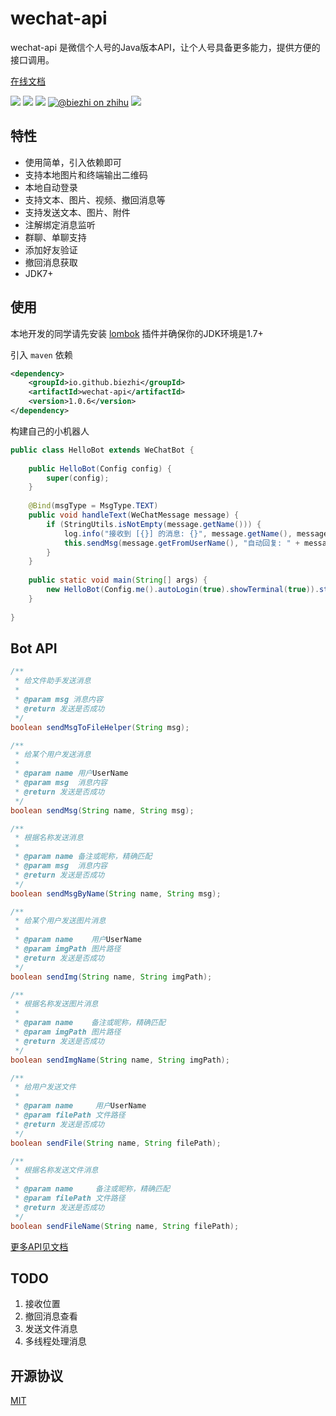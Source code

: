 # wechat-api

wechat-api 是微信个人号的Java版本API，让个人号具备更多能力，提供方便的接口调用。

[在线文档](https://biezhi.github.io/wechat-api/)

[![](https://img.shields.io/travis/biezhi/wechat-api.svg)](https://travis-ci.org/biezhi/wechat-api)
[![](https://img.shields.io/maven-central/v/io.github.biezhi/wechat-api.svg)](https://mvnrepository.com/artifact/io.github.biezhi/wechat-api)
[![](https://img.shields.io/badge/license-MIT-FF0080.svg)](https://github.com/biezhi/wechat-api/blob/master/LICENSE)
[![@biezhi on zhihu](https://img.shields.io/badge/zhihu-%40biezhi-red.svg)](https://www.zhihu.com/people/biezhi)
[![](https://img.shields.io/github/followers/biezhi.svg?style=social&label=Follow%20Me)](https://github.com/biezhi)

## 特性

- 使用简单，引入依赖即可
- 支持本地图片和终端输出二维码
- 本地自动登录
- 支持文本、图片、视频、撤回消息等
- 支持发送文本、图片、附件
- 注解绑定消息监听
- 群聊、单聊支持
- 添加好友验证
- 撤回消息获取
- JDK7+

## 使用

本地开发的同学请先安装 [lombok](https://projectlombok.org/) 插件并确保你的JDK环境是1.7+

引入 `maven` 依赖

```xml
<dependency>
    <groupId>io.github.biezhi</groupId>
    <artifactId>wechat-api</artifactId>
    <version>1.0.6</version>
</dependency>
```

构建自己的小机器人

```java
public class HelloBot extends WeChatBot {
    
    public HelloBot(Config config) {
        super(config);
    }
    
    @Bind(msgType = MsgType.TEXT)
    public void handleText(WeChatMessage message) {
        if (StringUtils.isNotEmpty(message.getName())) {
            log.info("接收到 [{}] 的消息: {}", message.getName(), message.getText());
            this.sendMsg(message.getFromUserName(), "自动回复: " + message.getText());
        }
    }
    
    public static void main(String[] args) {
        new HelloBot(Config.me().autoLogin(true).showTerminal(true)).start();
    }
    
}
```

## Bot API

```java
/**
 * 给文件助手发送消息
 *
 * @param msg 消息内容
 * @return 发送是否成功
 */
boolean sendMsgToFileHelper(String msg);

/**
 * 给某个用户发送消息
 *
 * @param name 用户UserName
 * @param msg  消息内容
 * @return 发送是否成功
 */
boolean sendMsg(String name, String msg);

/**
 * 根据名称发送消息
 *
 * @param name 备注或昵称，精确匹配
 * @param msg  消息内容
 * @return 发送是否成功
 */
boolean sendMsgByName(String name, String msg);

/**
 * 给某个用户发送图片消息
 *
 * @param name    用户UserName
 * @param imgPath 图片路径
 * @return 发送是否成功
 */
boolean sendImg(String name, String imgPath);

/**
 * 根据名称发送图片消息
 *
 * @param name    备注或昵称，精确匹配
 * @param imgPath 图片路径
 * @return 发送是否成功
 */
boolean sendImgName(String name, String imgPath);

/**
 * 给用户发送文件
 *
 * @param name     用户UserName
 * @param filePath 文件路径
 * @return 发送是否成功
 */
boolean sendFile(String name, String filePath);

/**
 * 根据名称发送文件消息
 *
 * @param name     备注或昵称，精确匹配
 * @param filePath 文件路径
 * @return 发送是否成功
 */
boolean sendFileName(String name, String filePath);
```

[更多API见文档](https://biezhi.github.io/wechat-api/#/?id=api%e5%88%97%e8%a1%a8)

## TODO

1. 接收位置
2. 撤回消息查看
3. 发送文件消息
4. 多线程处理消息

## 开源协议

[MIT](https://github.com/biezhi/wechat-api/blob/master/LICENSE)